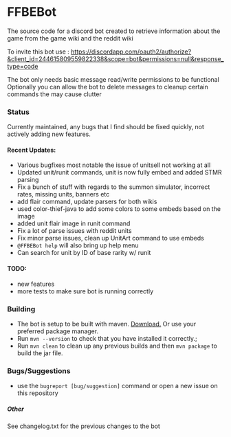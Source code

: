 # FFBEBot

The source code for a discord bot created to retrieve information about the game from the game wiki and the reddit wiki


To invite this bot use : https://discordapp.com/oauth2/authorize?&client_id=244615809559822338&scope=bot&permissions=null&response_type=code

The bot only needs basic message read/write permissions to be functional
Optionally you can allow the bot to delete messages to cleanup certain commands the may cause clutter

### Status

Currently maintained, any bugs that I find should be fixed quickly, not actively adding new features.

#### Recent Updates:

- Various bugfixes most notable the issue of unitsell not working at all
- Updated unit/runit commands, unit is now fully embed and added STMR parsing
- Fix a bunch of stuff with regards to the summon simulator, incorrect rates, missing units, banners etc
- add flair command, update parsers for both wikis
- used color-thief-java to add some colors to some embeds based on the image
- added unit flair image in runit command
- Fix a lot of parse issues with reddit units
- Fix minor parse issues, clean up UnitArt command to use embeds
- `@FFBEBot help` will also bring up help menu
- Can search for unit by ID of base rarity w/ runit

#### TODO:

- new features
- more tests to make sure bot is running correctly

### Building

- The bot is setup to be built with maven. [Download.](https://maven.apache.org/download.cgi) Or use your preferred package manager. 
- Run `mvn --version` to check that you have installed it correctly.;
- Run `mvn clean` to clean up any previous builds and then `mvn package` to build the jar file.

### Bugs/Suggestions

- use the `bugreport [bug/suggestion]` command or open a new issue on this repository

##### Other

See changelog.txt for the previous changes to the bot
